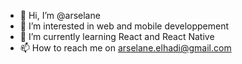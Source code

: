 - 👋 Hi, I’m @arselane
- 👀 I’m interested in web and mobile developpement
- 🌱 I’m currently learning React and React Native
- 📫 How to reach me on arselane.elhadi@gmail.com
<!---- 💞️ I’m looking to collaborate on ...--->

<!---
arselane/arselane is a ✨ special ✨ repository because its `README.md` (this file) appears on your GitHub profile.
You can click the Preview link to take a look at your changes.
--->
